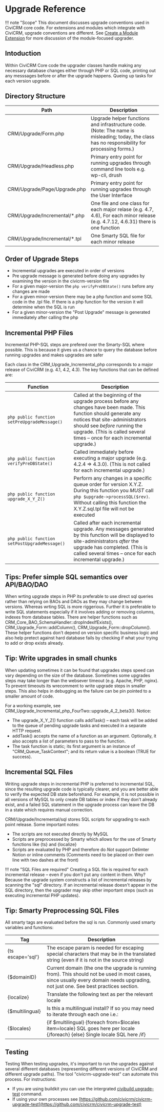 # Upgrade Reference

!!! note "Scope"
    This document discusses upgrade conventions used in CiviCRM core code. For extensions and modules which integrate with CiviCRM, upgrade conventions are different. See [Create a Module Extension](https://docs.civicrm.org/dev/en/master/extensions/civix/) for more discussion of the module-focused upgrader.

## Intoduction

Within CiviCRM Core code the upgrader classes handle making any necessary database changes either through PHP or SQL code, printing out any messsages before or after the upgrade happens. Queing up tasks for each version upgrade. 

## Directory Structure

| Path | Description |
| -- | -- |
| CRM/Upgrade/Form.php | Upgrade helper functions and infrastructure code. (Note: The name is misleading; today, the class has no responsibility for processing forms.) |
| CRM/Upgrade/Headless.php | Primary entry point for running upgrades through command line tools e.g. wp-cli, drush |
| CRM/Upgrade/Page/Upgrade.php | Primary entry point for running upgrades through the User Interface |
| CRM/Upgrade/Incremental/*.php | One file and one class for each major relase (e.g. 4.7, 4.6), For each minor release (e.g. 4.7.12, 4.6.31) there is one function |
| CRM/Upgrade/Incremental/*.tpl | One Smarty SQL file for each minor release |

## Order of Upgrade Steps 

* Incremental upgrades are executed in order of versions
* Pre upgrade message is generated before doing any upgrades by examining the version in the civicrm-version file
* For a given major-version the ```php verifyPreDBState()``` runs before any changes are made
* For a given minor-version there may be a php function and some SQL code in the .tpl file. If there is a php function for the version it will determine when the SQL is run
* For a given minor-version the "Post Upgrade" message is generated immediately after calling the php

## Incremental PHP Files

Incremental PHP-SQL steps are prefered over the Smarty-SQL where possible. This is because it gives us a chance to query the database before running upgrades and makes upgrades are safer

Each class in the CRM_Upgrade_Incremental_php corresponds to a major release of CiviCRM (e.g. 4.1, 4.2, 4.3). The key functions that can be defined are:

| Function | Description |
| --- | --- |
| ```php public function setPreUpgradeMessage() ``` | Called at the beginning of the upgrade process before any changes have been made. This function should generate any notices that site-administrators should see *before* running the upgrade. (This is called several times – once for each incremental upgrade.) | 
| ```php public function verifyPreDBState() ``` | Called immediately before executing a major upgrade (e.g. 4.2.4 => 4.3.0). (This is not called for each incremental upgrade.) |
| ```php public function upgrade_X_Y_Z() ``` | Perform any changes in a specific queue order for version X.Y.Z. During this function you *MUST* call ```php $upgrade->processSQL($rev)```. Without calling this function the X.Y.Z.sql.tpl file will not be executed |
| ```php public function setPostUpgradeMessage() ``` | Called after each incremental upgrade. Any messages generated by this function will be displayed to site-administrators *after* the upgrade has completed. (This is called several times – once for each incremental upgrade.) |

## Tips: Prefer simple SQL semantics over API/BAO/DAO

When wrting upgrade steps in PHP its preferable to use direct sql queries rather than relying on BAOs and DAOs as they may change between versions. Whereas wrting SQL is more riggerious. Further it is preferable to write SQL statements especially if it involves adding or removing columns, indexes from database tables. There are helper functions such as CRM_Core_BAO_SchemaHandler::dropIndexIfExists(), CRM_Upgrade_Form::addColumn(), CRM_Upgrade_Form::dropColumn(). These helper functions don't depend on version specific business logic and also help pretect against hard database fails by checking if what your trying to add or drop exists already. 

## Tip: Write upgrades in small chunks

When updating sometimes it can be found that upgrades steps speed can vary depending on the size of the database. Sometimes some upgrades steps may take longer than the websever timeout (e.g. Apache, PHP, nginx). To prevent timeouts its wrecomment to write upgrade steps in smaller steps. This also helps in debugging as the failure can be pin pointed to a smaller amount of code. 

For a working example, see CRM_Upgrade_Incremental_php_FourTwo::upgrade_4_2_beta3(). Notice:

* The upgrade_X_Y_Z() function calls addTask() – each task will be added to the queue of pending upgrade tasks and executed in a separate HTTP request.
* addTask() accepts the name of a function as an argument. Optionally, it also accepts a list of parameters to pass to the function.
* The task function is static; its first argument is an instance of "CRM_Queue_TaskContext"; and its return value is a boolean (TRUE for success).

## Incremental SQL Files 

Writing upgrade steps in incremental PHP is preferred to incremental SQL, since the resulting upgrade code is typically clearer, and you are better able to verify the expected DB state beforehand. For example, it is not possible in all versions of MySQL to only create DB tables or index if they don't already exist, and a failed SQL statement in the upgrade process can leave the DB in a state which requires manual correction.

CRM/Upgrade/Incremental/sql stores SQL scripts for upgrading to each point release. Some important notes:

* The scripts are not executed directly by MySQL
* Scripts are preprocessed by Smarty which allows for the use of Smarty functions like {ts} and {localize}
* Scripts are evaluated by PHP and therefore do *Not* support Delimter Notion or inline comments (Comments need to be placed on their own line with two dashes at the front)

!!! note "SQL Files are required"
    Creating a SQL file is required for each incremental release – even if you don't put any content in them. Why? Because the upgrade system constructs a list of incremental releases by scanning the "sql" directory. If an incremental release doesn't appear in the SQL directory, then the upgrader may skip other important steps (such as executing incremental PHP updates).

## Tip: Smarty Preprocessing SQL Files

All smarty tags are evaluated before the sql is run. Commonly used smarty variables and functions:

| Tag | Description |
| -- | -- |
| {ts escape='sql'} | The escape param is needed for escaping special characters that may be in the translated string (even if it is not in the source string) |
| {$domainID} | Current domain (the one the upgrade is running from). This should not be used in most cases, since usually every domain needs upgrading, not just one. See best practices section. |
| {localize} | Translate the following text as per the relevant locale |
| {$multilingual} | Is this a multilingual install? If so you may need to iterate through each one i.e.: | 
| {$locales} | {if $multilingual} {foreach from=$locales item=locale} SQL goes here per locale  {/foreach} {else} Single locale SQL here /if} | 

## Testing 

Testing When testing upgrades, it's important to run the upgrades against several different databases (representing different versions of CiviCRM and different upgrade paths). The tool "civicrm-upgrade-test" can automate this process. For instructions:

* If you are using buildkit you can use the intergrated [civibuild upgrade-test](https://github.com/civicrm/civicrm-buildkit/blob/master/README.md#daily-coding-upgrade-testing) command.
* If using your own processes see [https://github.com/civicrm/civicrm-upgrade-test](https://github.com/civicrm/civicrm-upgrade-test)
